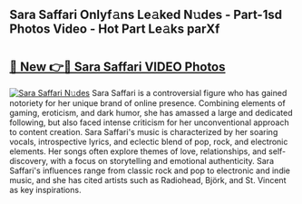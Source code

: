 ## Sara Saffari Onlyf𝚊ns Le𝚊ked N𝚞des - Part-1sd Photos Video - Hot Part Le𝚊ks parXf

# <h2><a href="http://ab47600.deff.icu/?id=Sara+Saffari">🔗 New 👉🔴 Sara Saffari VIDEO Photos</a></h2>

[![Sara Saffari N𝚞des](https://i.imgur.com/rIISA9y.gif)](http://ab47600.deff.icu/?id=Sara+Saffari)
Sara Saffari is a controversial figure who has gained notoriety for her unique brand of online presence. Combining elements of gaming, eroticism, and dark humor, she has amassed a large and dedicated following, but also faced intense criticism for her unconventional approach to content creation. Sara Saffari's music is characterized by her soaring vocals, introspective lyrics, and eclectic blend of pop, rock, and electronic elements. Her songs often explore themes of love, relationships, and self-discovery, with a focus on storytelling and emotional authenticity. Sara Saffari's influences range from classic rock and pop to electronic and indie music, and she has cited artists such as Radiohead, Björk, and St. Vincent as key inspirations.
